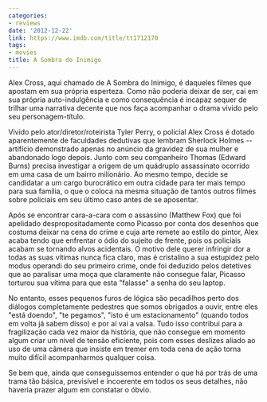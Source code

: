 ```yaml
---
categories:
- reviews
date: '2012-12-22'
link: https://www.imdb.com/title/tt1712170
tags:
- movies
title: A Sombra do Inimigo
---
```


Alex Cross, aqui chamado de A Sombra do Inimigo, é daqueles filmes que apostam em sua própria esperteza. Como não poderia deixar de ser, cai em sua própria auto-indulgência e como consequência é incapaz sequer de trilhar uma narrativa decente que nos faça acompanhar o drama vivido pelo seu personagem-título.

Vivido pelo ator/diretor/roteirista Tyler Perry, o policial Alex Cross é dotado aparentemente de faculdades dedutivas que lembram Sherlock Holmes -- artifício demonstrado apenas no anúncio da gravidez de sua mulher e abandonado logo depois. Junto com seu companheiro Thomas (Edward Burns) precisa investigar a origem de um quádruplo assassinato ocorrido em uma casa de um bairro milionário. Ao mesmo tempo, decide se candidatar a um cargo burocrático em outra cidade para ter mais tempo para sua família, o que o coloca na mesma situação de tantos outros filmes sobre policiais em seu último caso antes de se aposentar.

Após se encontrar cara-a-cara com o assassino (Matthew Fox) que foi apelidado despropositadamente como Picasso por conta dos desenhos que costuma deixar na cena do crime e cuja arte remete ao estilo do pintor, Alex acaba tendo que enfrentar o ódio do sujeito de frente, pois os policiais acabam se tornando alvos acidentais. O motivo dele querer infringir dor a todas as suas vítimas nunca fica claro, mas é cristalino a sua estupidez pelo modus operandi do seu primeiro crime, onde foi deduzido pelos detetives que ao paralisar uma moça que claramente não consegue falar, Picasso torturou sua vítima para que esta "falasse" a senha do seu laptop.

No entanto, esses pequenos furos de lógica são pecadilhos perto dos diálogos completamente pedestres que somos obrigados a ouvir, entre eles "está doendo", "te pegamos", "isto é um estacionamento" (quando todos em volta já sabem disso) e por aí vai a valsa. Tudo isso contribui para a fragilização cada vez maior da história, que não consegue em momento algum criar um nível de tensão eficiente, pois com esses deslizes aliado ao uso de uma câmera que insiste em tremer em toda cena de ação torna muito difícil acompanharmos qualquer coisa.

Se bem que, ainda que conseguíssemos entender o que há por trás de uma trama tão básica, previsível e incoerente em todos os seus detalhes, não haveria prazer algum em constatar o óbvio.